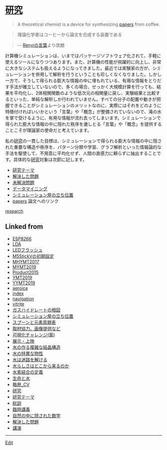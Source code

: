 ---
---
# [研究](研究)

>A theoretical chemist is a device for synthesizing [papers](papers) from coffee.

>理論化学者はコーヒーから論文を合成する装置である

>-- [Renyiの言葉](https://ja.wikipedia.org/wiki/%E3%83%AC%E3%83%BC%E3%83%8B%E3%83%BB%E3%82%A2%E3%83%AB%E3%83%95%E3%83%AC%E3%83%BC%E3%83%89)より改題



計算機シミュレーションは、いまではパッケージソフトウェア化されて、手軽に使えるツールになりつつあります。また、計算機の性能が飛躍的に向上し、非常に大きなシステムも扱えるようになってきました。最近では実験家の方が、シミュレーションを併用して解析を行うということも珍しくなくなりました。しかし一方で、そうして得られる膨大な情報の中に埋もれている、有用な情報をとりだす手法が確立していないので、多くの場合、せっかく大規模計算を行っても、結果を平均化し、2体相関関数のような低次元の相関量に戻し、実験結果と比較するといった、単純な解析しか行われていません。すべての分子の配置や動きが把握できることがシミュレーションのメリットなのに、実際にはそれをどのように特徴付ければいいかという「言葉」や「概念」が整備されていないので、滝の水を掌で受けるように、有用な情報が流れ去ってしまいます。シミュレーションで得られた膨大な情報の中に隠れた秩序を漉しとる「言葉」や「概念」を提供することこそが理論家の使命だと考えています。

私の[研究](研究)の一貫した目標は、シミュレーションで得られる膨大な情報の中に隠された重要な構造や秩序を、パターン分類や学習、グラフ解析といった情報論的な手法を駆使して、不用意に平均化せず、人間の直感力に頼らずに抽出することです。具体的な[研究](研究)対象は次節に記します。


* [研究テーマ](研究テーマ)
* [解決した問題](解決した問題)
* [未解決問題](未解決問題)
* [データマイニング](データマイニング)
* [シミュレーション屋の立ち位置](シミュレーション屋の立ち位置)
* [papers](papers) 論文へのリンク

[research](research) 




## Linked from

* [ESP8266](ESP8266.md)
* [LDA](LDA.md)
* [LEDフラッシュ](LEDフラッシュ.md)
* [M5StickVの初期設定](M5StickVの初期設定.md)
* [MHYMT2017](MHYMT2017.md)
* [MYMT2019](MYMT2019.md)
* [Product2015](Product2015.md)
* [YMT2019](YMT2019.md)
* [YYMT2019](YYMT2019.md)
* [aeroice](aeroice.md)
* [index](index.md)
* [navigation](navigation.md)
* [vitrite](vitrite.md)
* [ガスハイドレートの相図](ガスハイドレートの相図.md)
* [シミュレーション屋の立ち位置](シミュレーション屋の立ち位置.md)
* [スプーンと元素周期表](スプーンと元素周期表.md)
* [取材協力、画像提供など](取材協力、画像提供など.md)
* [可視化チャレンジ(案)](可視化チャレンジ(案).md)
* [展示・上映](展示・上映.md)
* [水の作る複雑な結晶構造](水の作る複雑な結晶構造.md)
* [水の特異な物性](水の特異な物性.md)
* [水は迷路を解ける](水は迷路を解ける.md)
* [水らしさはどこから来るのか](水らしさはどこから来るのか.md)
* [水素結合の定義](水素結合の定義.md)
* [生命と水](生命と水.md)
* [略歴_CV](略歴_CV.md)
* [研究](研究.md)
* [研究テーマ](研究テーマ.md)
* [総説](総説.md)
* [臨時講義](臨時講義.md)
* [自然の中に隠された数学](自然の中に隠された数学.md)
* [解決した問題](解決した問題.md)
* [講演](講演.md)


----
[Edit](https://github.com/vitroid/vitroid.github.io/edit/master/MD/研究.md)
